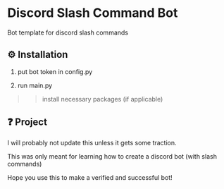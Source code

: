 # Discord Slash Command Bot

Bot template for discord slash commands

## ⚙️ Installation

1. put bot token in config.py

2. run main.py

>> install necessary packages (if applicable)

## ❓ Project

I will probably not update this unless it gets some traction.

This was only meant for learning how to create a discord bot (with slash commands)

Hope you use this to make a verified and successful bot!
